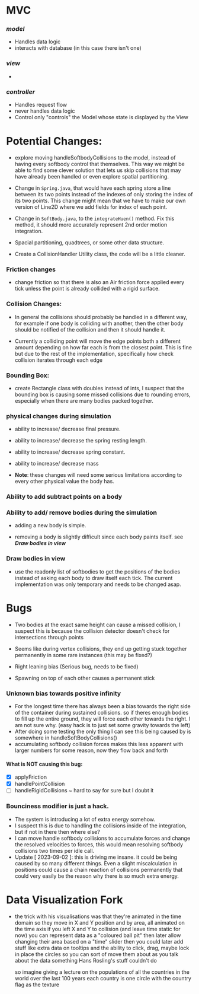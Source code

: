 # MVC

### **_model_**

- Handles data logic
- interacts with database (in this case there isn't one)

### **_view_**

-

### **_controller_**

- Handles request flow
- never handles data logic
- Control only "controls" the Model whose state is displayed by the View

# Potential Changes:

- explore moving handleSoftbodyCollisions to the model, instead of having every softbody control that themselves. This way we might be able to find some clever solution that lets us skip collisions that may have already been handled or even explore spatial partitioning.

- Change in `Spring.java`, that would have each spring store a line between its two points instead of the indexes of only storing the index of its two points. This change might mean that we have to make our own version of Line2D where we add fields for index of each point.

- Change in `SoftBody.java`, to the `integrateHuen()` method. Fix this method, it should more accurately represent 2nd order motion integration.

- Spacial partitioning, quadtrees, or some other data structure.

- Create a CollisionHandler Utility class, the code will be a little cleaner.

### Friction changes

- change friction so that there is also an Air friction force applied every tick unless the point is already collided with a rigid surface.

### Collision Changes:

- In general the collisions should probably be handled in a different way, for example if one body is colliding with another, then the other body should be notified of the collision and then it should handle it.

- Currently a colliding point will move the edge points both a different amount depending on how far each is from the closest point. This is fine but due to the rest of the implementation, specifically how check collision iterates through each edge

### Bounding Box:

- create Rectangle class with doubles instead of ints, I suspect that the bounding box is causing some missed collisions due to rounding errors, especially when there are many bodies packed together.

### physical changes during simulation

- ability to increase/ decrease final pressure.

- ability to increase/ decrease the spring resting length.

- ability to increase/ decrease spring constant.

- ability to increase/ decrease mass

- **Note**: these changes will need some serious limitations according to every other physical value the body has.  

### Ability to add subtract points on a body

### Ability to add/ remove bodies during the simulation

- adding a new body is simple.

- removing a body is slightly difficult since each body paints itself. see ***Draw bodies in view***

### Draw bodies in view

- use the readonly list of softbodies to get the positions of the bodies instead of asking each body to draw itself each tick. The current implementation was only temporary and needs to be changed asap. 

# Bugs

- Two bodies at the exact same height can cause a missed collision, I suspect this is because the collision detector doesn't check for intersections through points

- Seems like during vertex collisions, they end up getting stuck together permanently in some rare instances (this may be fixed?)

- Right leaning bias (Serious bug, needs to be fixed)

- Spawning on top of each other causes a permanent stick

### Unknown bias towards positive infinity

- For the longest time there has always been a bias towards the right side of the container during sustained collisions. so if theres enough bodies to fill up the entire ground, they will force each other towards the right. I am not sure why. (easy hack is to just set some gravity towards the left)
- After doing some testing the only thing I can see this being caused by is somewhere in handleSoftBodyCollisions()
- accumulating softbody collision forces makes this less apparent with larger numbers for some reason, now they flow back and forth

#### **What is NOT causing this bug:**

- [x] applyFriction
- [x] handlePointCollision
- [ ] handleRigidCollisions ~ hard to say for sure but I doubt it

### Bounciness modifier is just a hack.

- The system is introducing a lot of extra energy somehow.
- I suspect this is due to handling the collisions inside of the integration, but if not in there then where else?
- I can move handle softbody collisions to accumulate forces and change the resolved velocities to forces, this would mean resolving softbody collisions two times per idle call.
- Update [ 2023-09-02 ]: this is driving me insane. it could be being caused by so many different things. Even a slight miscalculation in positions could cause a chain reaction of collisions permanently that could very easily be the reason why there is so much extra energy.

# Data Visualization Fork

- <p> the trick with his visualisations was that they're animated in the time domain
    so they move in X and Y position and by area, all animated on the time axis
    if you left X and Y to collision (and leave time static for now) you can represent data as a "coloured ball pit"
    then later allow changing their area based on a "time" slider
    then you could later add stuff like extra data on tooltips
    and the ability to click, drag, maybe lock in place the circles
    so you can sort of move them about as you talk about the data 
    something Hans Rosling's stuff couldn't do
      </p>
      <p>
      so imagine giving a lecture on the populations of all the countries in the world over the last 100 years
  each country is one circle with the country flag as the texture
  </p>
